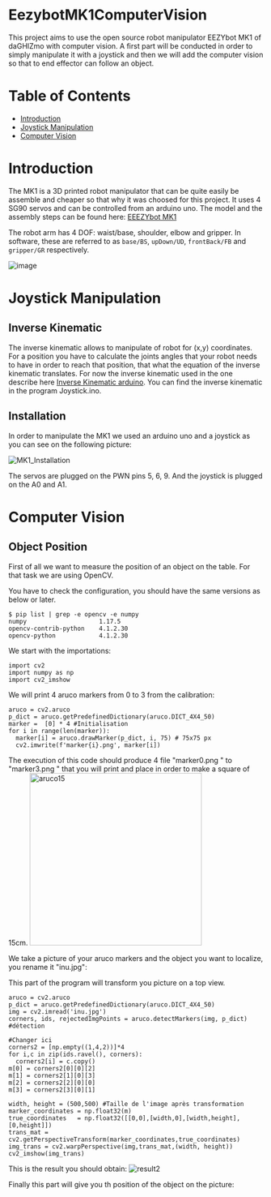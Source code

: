 # EezybotMK1ComputerVision

This project aims to use the open source robot manipulator EEZYbot MK1 of daGHIZmo with computer vision. A first part will be conducted in order to simply manipulate it with a joystick and then we will add the computer vision so that to end effector can follow an object. 

# Table of Contents

- [Introduction](#introduction)
- [Joystick Manipulation](#joystick-manipulation)
- [Computer Vision](#computer-vision)

# Introduction

The MK1 is a 3D printed robot manipulator that can be quite easily be assemble and cheaper so that why it was choosed for this project. It uses 4 SG90 servos and can be controlled from an arduino uno. The model and the assembly steps can be found here: 
[EEEZYbot MK1](http://www.eezyrobots.it/eba_mk1.html)

The robot arm has 4 DOF: waist/base, shoulder, elbow and gripper. In software, these are referred to as `base/BS`, `upDown/UD`, `frontBack/FB` and `gripper/GR` respectively.

![image](https://user-images.githubusercontent.com/91953623/136940677-a3ddd097-f937-48d2-92ac-823077375fb1.png)

# Joystick Manipulation

## Inverse Kinematic

The inverse kinematic allows to manipulate of robot for (x,y) coordinates. For a position you have to calculate the joints angles that your robot needs to have in order to reach that position, that what the equation of the inverse kinematic translates. For now the inverse kinematic used in the one describe here [Inverse Kinematic arduino](https://github.com/jamesthesken/eezy-control). You can find the inverse kinematic in the program Joystick.ino. 

## Installation

In order to manipulate the MK1 we used an arduino uno and a joystick as you can see on the following picture:

![MK1_Installation](https://user-images.githubusercontent.com/91953623/136943986-0263c297-68e9-40a3-beaf-8ac9bf2135f8.jpg)

The servos are plugged on the PWN pins 5, 6, 9. And the joystick is plugged on the A0 and A1. 

# Computer Vision

## Object Position

First of all we want to measure the position of an object on the table. For that task we are using OpenCV. 

You have to check the configuration, you should have the same versions as below or later.

```
$ pip list | grep -e opencv -e numpy
numpy                    1.17.5     
opencv-contrib-python    4.1.2.30   
opencv-python            4.1.2.30   

```
We start with the importations:

```
import cv2
import numpy as np
import cv2_imshow
```

We will print 4 aruco markers from 0 to 3 from the calibration: 

```
aruco = cv2.aruco
p_dict = aruco.getPredefinedDictionary(aruco.DICT_4X4_50)
marker =  [0] * 4 #Initialisation
for i in range(len(marker)):
  marker[i] = aruco.drawMarker(p_dict, i, 75) # 75x75 px
  cv2.imwrite(f'marker{i}.png', marker[i])
```

The execution of this code should produce 4 file "marker0.png " to "marker3.png " that you will print and place in order to make a square of 15cm.
<img width="340" alt="aruco15" src="https://user-images.githubusercontent.com/91953623/136986057-0205ff8a-0c71-4b4f-8313-cd88a8b9d4f4.png">

We take a picture of your aruco markers and the object you want to localize, you rename it "inu.jpg":

This part of the program will transform you picture on a top view. 

```
aruco = cv2.aruco
p_dict = aruco.getPredefinedDictionary(aruco.DICT_4X4_50)
img = cv2.imread('inu.jpg')
corners, ids, rejectedImgPoints = aruco.detectMarkers(img, p_dict) #détection

#Changer ici
corners2 = [np.empty((1,4,2))]*4
for i,c in zip(ids.ravel(), corners):
  corners2[i] = c.copy()
m[0] = corners2[0][0][2]
m[1] = corners2[1][0][3]
m[2] = corners2[2][0][0]
m[3] = corners2[3][0][1]

width, height = (500,500) #Taille de l'image après transformation
marker_coordinates = np.float32(m)
true_coordinates   = np.float32([[0,0],[width,0],[width,height],[0,height]])
trans_mat = cv2.getPerspectiveTransform(marker_coordinates,true_coordinates)
img_trans = cv2.warpPerspective(img,trans_mat,(width, height))
cv2_imshow(img_trans)
```

This is the result you should obtain: 
![result2](https://user-images.githubusercontent.com/91953623/136987572-ec906697-1689-4676-8aaf-16e789265b60.png)

Finally this part will give you th position of the object on the picture:



